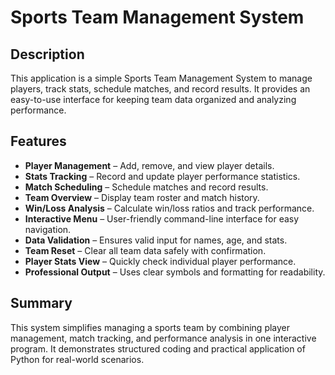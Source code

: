 # Sports Team Management System

## Description
This application is a simple Sports Team Management System to manage players, track stats, schedule matches, and record results. It provides an easy-to-use interface for keeping team data organized and analyzing performance.

## Features
- **Player Management** – Add, remove, and view player details.  
- **Stats Tracking** – Record and update player performance statistics.  
- **Match Scheduling** – Schedule matches and record results.  
- **Team Overview** – Display team roster and match history.  
- **Win/Loss Analysis** – Calculate win/loss ratios and track performance.  
- **Interactive Menu** – User-friendly command-line interface for easy navigation.  
- **Data Validation** – Ensures valid input for names, age, and stats.  
- **Team Reset** – Clear all team data safely with confirmation.  
- **Player Stats View** – Quickly check individual player performance.  
- **Professional Output** – Uses clear symbols and formatting for readability.

## Summary
This system simplifies managing a sports team by combining player management, match tracking, and performance analysis in one interactive program. It demonstrates structured coding and practical application of Python for real-world scenarios.
